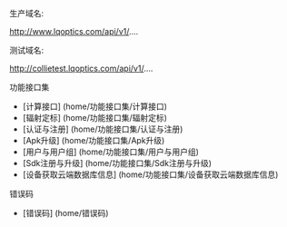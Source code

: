 生产域名:

http://www.lqoptics.com/api/v1/....

测试域名:

http://collietest.lqoptics.com/api/v1/....

功能接口集
 - [计算接口] (home/功能接口集/计算接口)
 - [辐射定标] (home/功能接口集/辐射定标)
 - [认证与注册] (home/功能接口集/认证与注册)
 - [Apk升级] (home/功能接口集/Apk升级)
 - [用户与用户组] (home/功能接口集/用户与用户组)
 - [Sdk注册与升级] (home/功能接口集/Sdk注册与升级)
 - [设备获取云端数据库信息] (home/功能接口集/设备获取云端数据库信息)

错误码
 - [错误码] (home/错误码)